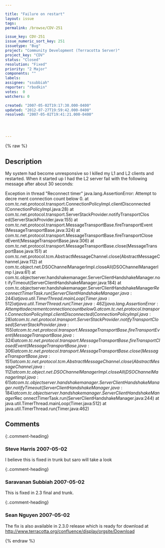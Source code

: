 ```yaml
---

title: "Failure on restart"
layout: issue
tags: 
permalink: /browse/CDV-251

issue_key: CDV-251
issue_numeric_sort_key: 251
issuetype: "Bug"
project: "Community Development (Terracotta Server)"
project_key: "CDV"
status: "Closed"
resolution: "Fixed"
priority: "2 Major"
components: ""
labels: 
assignee: "ssubbiah"
reporter: "rbodkin"
votes:  0
watchers: 0

created: "2007-05-02T19:17:30.000-0400"
updated: "2012-07-27T19:59:42.000-0400"
resolved: "2007-05-02T19:41:21.000-0400"




---
```


{% raw %}

## Description

<div markdown="1" class="description">

My system had become unresponsive so I killed my L1 and L2 clients and restarted. When it started up I had the L2 server fail with the following message after about 30 seconds:

Exception in thread "Reconnect timer" java.lang.AssertionError: Attempt to decre
ment connection count below 0.
        at com.tc.net.protocol.transport.ConnectionPolicyImpl.clientDisconnected
(ConnectionPolicyImpl.java:28)
        at com.tc.net.protocol.transport.ServerStackProvider.notifyTransportClos
ed(ServerStackProvider.java:155)
        at com.tc.net.protocol.transport.MessageTransportBase.fireTransportEvent
(MessageTransportBase.java:324)
        at com.tc.net.protocol.transport.MessageTransportBase.fireTransportClose
dEvent(MessageTransportBase.java:306)
        at com.tc.net.protocol.transport.MessageTransportBase.close(MessageTrans
portBase.java:151)
        at com.tc.net.protocol.tcm.AbstractMessageChannel.close(AbstractMessageC
hannel.java:112)
        at com.tc.object.net.DSOChannelManagerImpl.closeAll(DSOChannelManagerImp
l.java:61)
        at com.tc.objectserver.handshakemanager.ServerClientHandshakeManager.not
ifyTimeout(ServerClientHandshakeManager.java:184)
        at com.tc.objectserver.handshakemanager.ServerClientHandshakeManager$Rec
onnectTimerTask.run(ServerClientHandshakeManager.java:244)
        at java.util.TimerThread.mainLoop(Timer.java:512)
        at java.util.TimerThread.run(Timer.java:462)
java.lang.AssertionError: Attempt to decrement connection count below 0.
        at com.tc.net.protocol.transport.ConnectionPolicyImpl.clientDisconnected
(ConnectionPolicyImpl.java:28)
        at com.tc.net.protocol.transport.ServerStackProvider.notifyTransportClos
ed(ServerStackProvider.java:155)
        at com.tc.net.protocol.transport.MessageTransportBase.fireTransportEvent
(MessageTransportBase.java:324)
        at com.tc.net.protocol.transport.MessageTransportBase.fireTransportClose
dEvent(MessageTransportBase.java:306)
        at com.tc.net.protocol.transport.MessageTransportBase.close(MessageTrans
portBase.java:151)
        at com.tc.net.protocol.tcm.AbstractMessageChannel.close(AbstractMessageC
hannel.java:112)
        at com.tc.object.net.DSOChannelManagerImpl.closeAll(DSOChannelManagerImp
l.java:61)
        at com.tc.objectserver.handshakemanager.ServerClientHandshakeManager.not
ifyTimeout(ServerClientHandshakeManager.java:184)
        at com.tc.objectserver.handshakemanager.ServerClientHandshakeManager$Rec
onnectTimerTask.run(ServerClientHandshakeManager.java:244)
        at java.util.TimerThread.mainLoop(Timer.java:512)
        at java.util.TimerThread.run(Timer.java:462)


</div>

## Comments


{:.comment-heading}
### **Steve Harris** <span class="date">2007-05-02</span>

<div markdown="1" class="comment">

I believe this is fixed in trunk but saro will take a look

</div>


{:.comment-heading}
### **Saravanan Subbiah** <span class="date">2007-05-02</span>

<div markdown="1" class="comment">

This is fixed in 2.3 final and trunk.

</div>


{:.comment-heading}
### **Sean Nguyen** <span class="date">2007-05-02</span>

<div markdown="1" class="comment">

The fix is also available in 2.3.0 release which is ready for download at http://www.terracotta.org/confluence/display/orgsite/Download 

</div>



{% endraw %}
